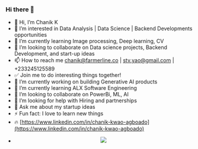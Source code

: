 ### Hi there 👋

- 👋 Hi, I’m Chanik K
- 👀 I’m interested in Data Analysis | Data Science | Backend Developments opportunities
- 🌱 I’m currently learning Image processing, Deep learning, CV
- 💞️ I’m looking to collaborate on Data science projects, Backend Development, and start-up ideas
- 📫 How to reach me chanik@farmerline.co | stv.yao@gmail.com | +233245125589
- ✅ Join me to do interesting things together!
- 🔭 I’m currently working on building Generative AI products
- 🌱 I’m currently learning ALX Software Engineering
- 👯 I’m looking to collaborate on PowerBi, ML, AI 
- 🤔 I’m looking for help with Hiring and partnerships
- 💬 Ask me about my startup ideas
- ⚡ Fun fact: I love to learn new things
- 🔥 [https://www.linkedin.com/in/chanik-kwao-agboado](https://www.linkedin.com/in/chanik-kwao-agboado)
- <p align="center">
  <a href="https://skillicons.dev">
    <img src="https://skillicons.dev/icons?i=git,kubernetes,docker,c,vim,github,go,html,linkedin,matlab,mongodb,mysql,postgres,powershell,py,r,stackoverflow,tensorflow,twitter,visualstudio,vscode,atom" />
  </a>
</p>


